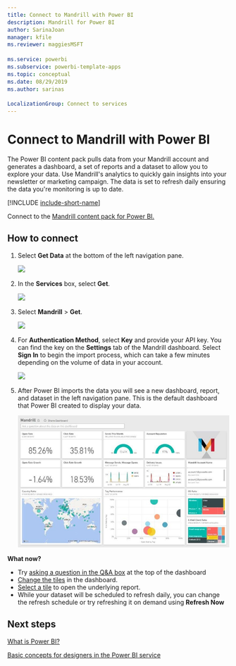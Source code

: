 ```yaml
---
title: Connect to Mandrill with Power BI
description: Mandrill for Power BI
author: SarinaJoan
manager: kfile
ms.reviewer: maggiesMSFT

ms.service: powerbi
ms.subservice: powerbi-template-apps
ms.topic: conceptual
ms.date: 08/29/2019
ms.author: sarinas

LocalizationGroup: Connect to services
---
```

# Connect to Mandrill with Power BI
The Power BI content pack pulls data from your Mandrill account and generates a dashboard, a set of reports and a dataset to allow you to explore your data. Use Mandrill's analytics to quickly gain insights into your newsletter or marketing campaign. The data is set to refresh daily ensuring the data you're monitoring is up to date.

[!INCLUDE [include-short-name](./includes/service-deprecate-content-packs.md)]

Connect to the [Mandrill content pack for Power BI.](http://app.powerbi.com/getdata/services/mandrill)

## How to connect
1. Select **Get Data** at the bottom of the left navigation pane.
   
    ![](media/service-connect-to-mandrill/getdata.png)
2. In the **Services** box, select **Get**.
   
    ![](media/service-connect-to-mandrill/services.png)
3. Select **Mandrill** > **Get**.
   
    ![](media/service-connect-to-mandrill/mandrill.png)
4. For **Authentication Method**, select **Key** and provide your API key. You can find the key on the **Settings** tab of the Mandrill dashboard. Select **Sign In** to begin the import process, which can take a few minutes depending on the volume of data in your account.
   
    ![](media/service-connect-to-mandrill/auth.png)
5. After Power BI imports the data you will see a new dashboard, report, and dataset in the left navigation pane. This is the default dashboard that Power BI created to display your data.
   
    ![](media/service-connect-to-mandrill/mandrill-dashboard1.png)

**What now?**

* Try [asking a question in the Q&A box](consumer/end-user-q-and-a.md) at the top of the dashboard
* [Change the tiles](service-dashboard-edit-tile.md) in the dashboard.
* [Select a tile](consumer/end-user-tiles.md) to open the underlying report.
* While your dataset will be scheduled to refresh daily, you can change the refresh schedule or try refreshing it on demand using **Refresh Now**

## Next steps
[What is Power BI?](power-bi-overview.md)

[Basic concepts for designers in the Power BI service](service-basic-concepts.md)

